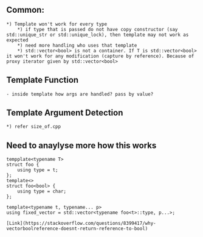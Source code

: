 

## Common:
    *) Template won't work for every type
        *) if type that is passed do not have copy constructor (say std::unique_str or std::unique_lock), then template may not work as expected
        *) need more handling who uses that template
        *) std::vector<bool> is not a container. If T is std::vector<bool> it won't work for any modification (capture by reference). Because of proxy iterator given by std::vector<bool>

## Template Function
    - inside template how args are handled? pass by value?

## Template Argument Detection
    *) refer size_of.cpp

## Need to anaylyse more how this works

    tempplate<typename T>
    struct foo {
        using type = t;
    };
    template<>
    struct foo<bool> {
        using type = char;
    };

    template<typename t, typename... p>
    using fixed_vector = std::vector<typename foo<t>::type, p...>;

    [Link](https://stackoverflow.com/questions/8399417/why-vectorboolreference-doesnt-return-reference-to-bool)